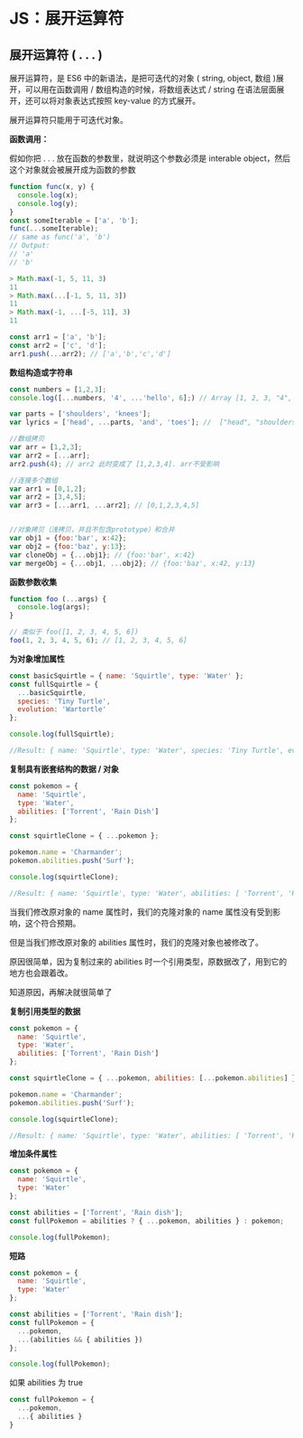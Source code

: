 # JS：展开运算符

## 展开运算符 ( . . . )

展开运算符，是 ES6 中的新语法，是把可迭代的对象 ( string, object, 数组 )展开，可以用在函数调用 / 数组构造的时候，将数组表达式 / string 在语法层面展开，还可以将对象表达式按照 key-value 的方式展开。

展开运算符只能用于可迭代对象。

**函数调用：**

假如你把 . . . 放在函数的参数里，就说明这个参数必须是 interable object，然后这个对象就会被展开成为函数的参数

```javascript
function func(x, y) {
  console.log(x);
  console.log(y);
}
const someIterable = ['a', 'b'];
func(...someIterable);
// same as func('a', 'b')
// Output:
// 'a'
// 'b'

> Math.max(-1, 5, 11, 3)
11
> Math.max(...[-1, 5, 11, 3])
11
> Math.max(-1, ...[-5, 11], 3)
11

const arr1 = ['a', 'b'];
const arr2 = ['c', 'd'];
arr1.push(...arr2); // ['a','b','c','d']
```

**数组构造或字符串**

```javascript
const numbers = [1,2,3];
console.log([...numbers, '4', ...'hello', 6];) // Array [1, 2, 3, "4", "h", "e", "l", "l", "o", 6]

var parts = ['shoulders', 'knees'];
var lyrics = ['head', ...parts, 'and', 'toes']; //  ["head", "shoulders", "knees", "and", "toes"]

//数组拷贝
var arr = [1,2,3];
var arr2 = [...arr];
arr2.push(4); // arr2 此时变成了 [1,2,3,4]. arr不受影响

//连接多个数组
var arr1 = [0,1,2];
var arr2 = [3,4,5];
var arr3 = [...arr1, ...arr2]; // [0,1,2,3,4,5]


//对象拷贝（浅拷贝，并且不包含prototype）和合并
var obj1 = {foo:'bar', x:42};
var obj2 = {foo:'baz', y:13};
var cloneObj = {...obj1}; // {foo:'bar', x:42}
var mergeObj = {...obj1, ...obj2}; // {foo:'baz', x:42, y:13}
```

**函数参数收集**

```javascript
function foo (...args) {
  console.log(args);
}

// 类似于 foo([1, 2, 3, 4, 5, 6])
foo(1, 2, 3, 4, 5, 6); // [1, 2, 3, 4, 5, 6]
```

**为对象增加属性**

```javascript
const basicSquirtle = { name: 'Squirtle', type: 'Water' };
const fullSquirtle = {
  ...basicSquirtle,
  species: 'Tiny Turtle',
  evolution: 'Wartortle'
};

console.log(fullSquirtle); 

//Result: { name: 'Squirtle', type: 'Water', species: 'Tiny Turtle', evolution: 'Wartortle' }
```

**复制具有嵌套结构的数据 / 对象**

```javascript
const pokemon = {
  name: 'Squirtle',
  type: 'Water',
  abilities: ['Torrent', 'Rain Dish']
};

const squirtleClone = { ...pokemon };

pokemon.name = 'Charmander';
pokemon.abilities.push('Surf');

console.log(squirtleClone); 

//Result: { name: 'Squirtle', type: 'Water', abilities: [ 'Torrent', 'Rain Dish', 'Surf' ] }
```

当我们修改原对象的 name 属性时，我们的克隆对象的 name 属性没有受到影响，这个符合预期。

但是当我们修改原对象的 abilities 属性时，我们的克隆对象也被修改了。

原因很简单，因为复制过来的 abilities 时一个引用类型，原数据改了，用到它的地方也会跟着改。

知道原因，再解决就很简单了

**复制引用类型的数据**

```javascript
const pokemon = {
  name: 'Squirtle',
  type: 'Water',
  abilities: ['Torrent', 'Rain Dish']
};

const squirtleClone = { ...pokemon, abilities: [...pokemon.abilities] };

pokemon.name = 'Charmander';
pokemon.abilities.push('Surf');

console.log(squirtleClone); 

//Result: { name: 'Squirtle', type: 'Water', abilities: [ 'Torrent', 'Rain Dish' ] }
```

**增加条件属性**

```javascript
const pokemon = {
  name: 'Squirtle',
  type: 'Water'
};

const abilities = ['Torrent', 'Rain dish'];
const fullPokemon = abilities ? { ...pokemon, abilities } : pokemon;

console.log(fullPokemon);
```

**短路**

```javascript
const pokemon = {
  name: 'Squirtle',
  type: 'Water'
};

const abilities = ['Torrent', 'Rain dish'];
const fullPokemon = {
  ...pokemon,
  ...(abilities && { abilities })
};

console.log(fullPokemon);
```

如果 abilities 为 true

```javascript
const fullPokemon = {
  ...pokemon,
  ...{ abilities }
}
```

